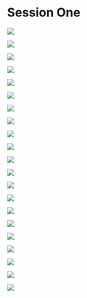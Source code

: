 # Session One

![](../.gitbook/assets/image%20%2858%29.png)

![](../.gitbook/assets/image%20%2832%29.png)

![](../.gitbook/assets/image%20%2823%29.png)

![](../.gitbook/assets/image%20%2844%29.png)

![](../.gitbook/assets/image%20%2820%29.png)

![](../.gitbook/assets/image%20%2821%29.png)

![](../.gitbook/assets/image%20%2877%29.png)

![](../.gitbook/assets/image%20%2819%29.png)

![](../.gitbook/assets/image%20%2866%29.png)

![](../.gitbook/assets/image%20%2818%29.png)

![](../.gitbook/assets/image%20%2814%29.png)

![](../.gitbook/assets/image%20%2873%29.png)

![](../.gitbook/assets/image%20%2842%29.png)

![](../.gitbook/assets/image%20%2874%29.png)

![](../.gitbook/assets/image%20%2831%29.png)

![](../.gitbook/assets/image%20%2875%29.png)

![](../.gitbook/assets/image%20%2815%29.png)

![](../.gitbook/assets/image%20%2836%29.png)

![](../.gitbook/assets/image%20%2841%29.png)

![](../.gitbook/assets/image%20%2880%29.png)

![](../.gitbook/assets/image%20%2859%29.png)

